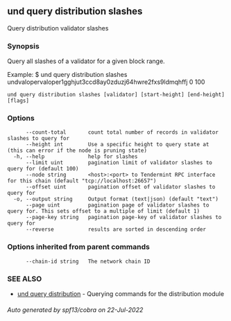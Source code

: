 ## und query distribution slashes

Query distribution validator slashes

### Synopsis

Query all slashes of a validator for a given block range.

Example:
$ und query distribution slashes undvalopervaloper1gghjut3ccd8ay0zduzj64hwre2fxs9ldmqhffj 0 100

```
und query distribution slashes [validator] [start-height] [end-height] [flags]
```

### Options

```
      --count-total       count total number of records in validator slashes to query for
      --height int        Use a specific height to query state at (this can error if the node is pruning state)
  -h, --help              help for slashes
      --limit uint        pagination limit of validator slashes to query for (default 100)
      --node string       <host>:<port> to Tendermint RPC interface for this chain (default "tcp://localhost:26657")
      --offset uint       pagination offset of validator slashes to query for
  -o, --output string     Output format (text|json) (default "text")
      --page uint         pagination page of validator slashes to query for. This sets offset to a multiple of limit (default 1)
      --page-key string   pagination page-key of validator slashes to query for
      --reverse           results are sorted in descending order
```

### Options inherited from parent commands

```
      --chain-id string   The network chain ID
```

### SEE ALSO

* [und query distribution](und_query_distribution.md)	 - Querying commands for the distribution module

###### Auto generated by spf13/cobra on 22-Jul-2022
